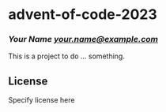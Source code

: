 # advent-of-code-2023
### _Your Name <your.name@example.com>_

This is a project to do ... something.

## License

Specify license here

